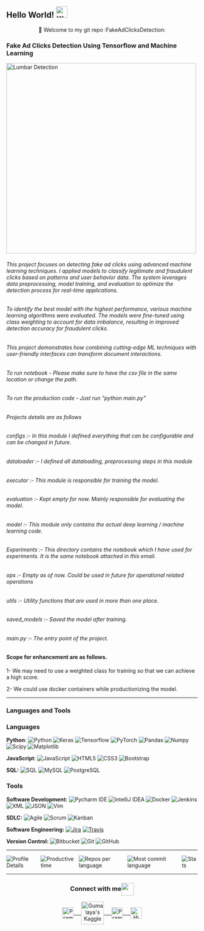 ## Hello World! <img alt="wave" src="https://raw.githubusercontent.com/MartinHeinz/MartinHeinz/master/wave.gif" width="30px">

<div align="center"> 🚀 Welcome to my git repo :FakeAdClicksDetection:</div>

### Fake Ad Clicks Detection Using Tensorflow and Machine Learning 
<img src="https://github.com/himalayaashish/FakeAdClicksDetection/blob/master/mlops.gif?raw=true" alt="Lumbar Detection" width="500"/>

###### This project focuses on detecting fake ad clicks using advanced machine learning techniques. I applied models to classify legitimate and fraudulent clicks based on patterns and user behavior data. The system leverages data preprocessing, model training, and evaluation to optimize the detection process for real-time applications.

###### To identify the best model with the highest performance, various machine learning algorithms were evaluated. The models were fine-tuned using class weighting to account for data imbalance, resulting in improved detection accuracy for fraudulent clicks.

###### This project demonstrates how combining cutting-edge ML techniques with user-friendly interfaces can transform document interactions.




###### To run notebook - Please make sure to have the csv file in the same location or change the path.

 

###### To run the production code - Just run "python main.py"


###### Projects details are as follows 

###### configs :- In this module I defined everything that can be configurable and can be changed in future.

###### dataloader :- I defined all dataloading, preprocessing steps in this module

###### executor :- This module is responsible for training the model.

###### evaluation :- Kept empty for now. Mainly responsible for evaluating the model.

###### model :- This module only contains the actual deep learning / machine learning code.

###### Experiments :- This directory contains the notebook which I have used for experiments. It is the same notebook attached in this email.

###### ops :- Empty as of now. Could be used in future for operational related operations

###### utils :- Utility functions that are used in more than one place.

###### saved_models :- Saved the model after training.

###### main.py :- The entry point of the project.


#### Scope for enhancement are as follows.
1- We may need to use a weighted class for training so that we can achieve a high score.

2- We could use docker containers while productionizing the model.

 ---

### Languages and Tools 

### Languages
  **Python**:
 ![Python](https://img.shields.io/badge/-Python-black?style=flat&logo=python)
 ![Keras](https://img.shields.io/badge/-Keras-D00000?style=flat&logo=Keras)
 ![Tensorflow](https://img.shields.io/badge/-Tensorflow-gray?style=flat&logo=tensorflow)
 ![PyTorch](https://img.shields.io/badge/-PyTorch-EE4C2C?style=flat&logo=PyTorch&logoColor=white)
 ![Pandas](https://img.shields.io/badge/-Pandas-150458?style=flat&logo=Pandas)
 ![Numpy](https://img.shields.io/badge/-Numpy-lightgray?style=flat&logo=Numpy&logoColor=white)
 ![Scipy](https://img.shields.io/badge/-Scipy-blue?style=flat&logo=Scipy&logoColor=white)
 ![Matplotlib](https://img.shields.io/badge/-Matplotlib-black?style=flat&logo=Matplotlib&logoColor=white)
  

  **JavaScript**: 
  ![JavaScript](https://img.shields.io/badge/-JavaScript-black?style=flat&logo=javascript)
  ![HTML5](https://img.shields.io/badge/-HTML5-E34F26?style=flat&logo=html5&logoColor=white) 
  ![CSS3](https://img.shields.io/badge/-CSS3-1572B6?style=flat&logo=css3) 
  ![Bootstrap](https://img.shields.io/badge/-Bootstrap-purple?style=flat&logo=bootstrap) 

  **SQL:**
  ![SQL](https://img.shields.io/badge/-SQL-orange?style=flat&logo=sql)
  ![MySQL](https://img.shields.io/badge/-MySQL-lightgray?style=flat&logo=mysql)
  ![PostgreSQL](https://img.shields.io/badge/-PostgreSQL-blue?style=flat&logo=postgresql)

### Tools

**Software Development:**
![Pycharm IDE](https://img.shields.io/badge/PyCharm-000000?logo=PyCharm&logoColor=white)
![IntelliJ IDEA](https://img.shields.io/badge/-red?style=flat&logo=IntelliJ-IDEA&logoColor=white)
![Docker](https://img.shields.io/badge/-2496ED?style=flat&logo=Docker&logoColor=white)
![Jenkins](https://img.shields.io/badge/Jenkins-gray?style=flat&logo=jenkins) 
![XML](https://img.shields.io/badge/-XML-orange?style=flat&logo=xml)
![JSON](https://img.shields.io/badge/-JSON-lightgray?style=flat&logo=json)
![Vim](https://img.shields.io/badge/-019733?style=flat&logo=Vim&logoColor=white)

**SDLC:**
![Agile](https://img.shields.io/badge/Agile-blue?style=flat&logo=Agile&logoColor=white) ![Scrum](https://img.shields.io/badge/Scrum-green?style=flat&logo=Scrum&logoColor=white) ![Kanban](https://img.shields.io/badge/Kanban-red?style=flat&logo=Kanban&logoColor=white)

**Software Engineering:**
[![Jira](https://img.shields.io/badge/-Jira-0052CC?style=flat&logo=jira&logoColor=white&link=https://github.com/Quananhle)](https://github.com/Quananhle)
[![Travis](https://img.shields.io/badge/-Travis-red?style=flat&logo=travis&logoColor=white&link=https://github.com/Quananhle)](https://github.com/Quananhle) 

**Version Control:**
![Bitbucket](https://img.shields.io/badge/-Bitbucket-blue?style=flat&logo=bitbucket)
![Git](https://img.shields.io/badge/-Git-black?style=flat&logo=git) 
![GitHub](https://img.shields.io/badge/-GitHub-181717?style=flat&logo=github)

---


<!--START_SECTION:waka-->
<div style="display: flex; justify-content: space-between; align-items: center;">
  <img src="http://github-profile-summary-cards.vercel.app/api/cards/profile-details?username=himalayaashish&theme=apprentice" alt="Profile Details" />
  <img src="http://github-profile-summary-cards.vercel.app/api/cards/productive-time?username=himalayaashish&theme=apprentice&utcOffset=8" alt="Productive time" />
  <img align="left" src="http://github-profile-summary-cards.vercel.app/api/cards/repos-per-language?username=himalayaashish&theme=apprentice" alt="Repos per language" />
  <img align="left" src="http://github-profile-summary-cards.vercel.app/api/cards/most-commit-language?username=himalayaashish&theme=apprentice" alt="Most commit language" />
  <img align="center" src="http://github-profile-summary-cards.vercel.app/api/cards/stats?username=himalayaashish&theme=apprentice" alt="Stats" />
</div>


---
<div align="center">
  <h3 align="center">Connect with me<img align="center" src="https://github.com/rajput2107/rajput2107/blob/master/Assets/Handshake.gif" height="33px" /></h3> 
</div>
<p align="center">
 <a href="https://www.linkedin.com/in/himalayaashish/" target="blank">
  <img align="center" alt="Pramod's LinkedIn" width="30px" src="https://www.vectorlogo.zone/logos/linkedin/linkedin-icon.svg" /> &nbsp; &nbsp;
 </a>
 <a href="https://www.kaggle.com/himalayaashish" target="blank">
  <img align="center" alt="Gumalaya's Kaggle" width="60px" src="https://www.vectorlogo.zone/logos/kaggle/kaggle-ar21.svg" /> &nbsp; &nbsp;
 </a>
 <a href="https://twitter.com/himalayaashish" target="blank">
  <img align="center" alt="Pramod's Twitter" width="30px" src="https://www.vectorlogo.zone/logos/twitter/twitter-official.svg" /> &nbsp; &nbsp;
 </a>
 <a href="https://medium.com/@himalayaashish" target="blank">
  <img align="center" alt="Himalaya's Twitter" width="30px" src="https://www.vectorlogo.zone/logos/medium/medium-tile.svg" />
 </a>

